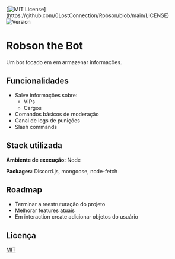 [![MIT License](https://img.shields.io/apm/l/atomic-design-ui.svg?)](https://github.com/0LostConnection/Robson/blob/main/LICENSE)
![Version](https://img.shields.io/badge/Version-1.0.0-brightgreen)
# Robson the Bot

Um bot focado em em armazenar informações.

## Funcionalidades

- Salve informações sobre:
    * VIPs
    * Cargos 
- Comandos básicos de moderação
- Canal de logs de punições
- Slash commands

## Stack utilizada

**Ambiente de execução:** Node

**Packages:** Discord.js, mongoose, node-fetch

## Roadmap

- Terminar a reestruturação do projeto
- Melhorar features atuais
- Em interaction create adicionar objetos do usuário


## Licença

[MIT](https://choosealicense.com/licenses/mit/)
